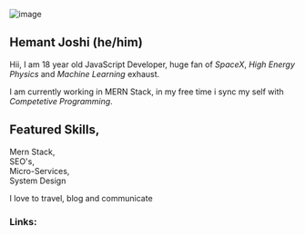 ![image](https://dev-to-uploads.s3.amazonaws.com/i/payz213mcwsxvlk0bxyz.png) 


## Hemant Joshi (he/him)

Hii,
I am 18 year old JavaScript Developer, huge fan of *SpaceX*, *High Energy Physics* and *Machine Learning* exhaust. 

I am currently working in MERN Stack, in my free time i sync my self with *Competetive Programming*.

## Featured Skills,

Mern Stack,<br>
SEO's,<br>
Micro-Services,<br>
System Design


I love to travel, blog and communicate

### Links:







